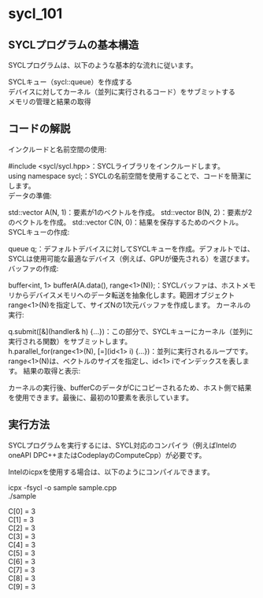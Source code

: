 # sycl_101


## SYCLプログラムの基本構造
SYCLプログラムは、以下のような基本的な流れに従います。  

SYCLキュー（sycl::queue）を作成する  
デバイスに対してカーネル（並列に実行されるコード）をサブミットする    
メモリの管理と結果の取得      


## コードの解説
インクルードと名前空間の使用:   

#include <sycl/sycl.hpp>：SYCLライブラリをインクルードします。    
using namespace sycl;：SYCLの名前空間を使用することで、コードを簡潔にします。   
データの準備:       

std::vector<int> A(N, 1)：要素が1のベクトルを作成。 
std::vector<int> B(N, 2)：要素が2のベクトルを作成。 
std::vector<int> C(N, 0)：結果を保存するためのベクトル。    
SYCLキューの作成:   

queue q;：デフォルトデバイスに対してSYCLキューを作成。デフォルトでは、SYCLは使用可能な最適なデバイス（例えば、GPUが優先される）を選びます。 
バッファの作成: 

buffer<int, 1> bufferA(A.data(), range<1>(N));：SYCLバッファは、ホストメモリからデバイスメモリへのデータ転送を抽象化します。範囲オブジェクトrange<1>(N)を指定して、サイズNの1次元バッファを作成します。 
カーネルの実行: 

q.submit([&](handler& h) {...})：この部分で、SYCLキューにカーネル（並列に実行される関数）をサブミットします。   
h.parallel_for(range<1>(N), [=](id<1> i) {...})：並列に実行されるループです。range<1>(N)は、ベクトルのサイズを指定し、id<1> iでインデックスを表します。 
結果の取得と表示:   

カーネルの実行後、bufferCのデータがCにコピーされるため、ホスト側で結果を使用できます。最後に、最初の10要素を表示しています。    

## 実行方法
SYCLプログラムを実行するには、SYCL対応のコンパイラ（例えばIntelのoneAPI DPC++またはCodeplayのComputeCpp）が必要です。   

Intelのicpxを使用する場合は、以下のようにコンパイルできます。  

icpx -fsycl -o sample sample.cpp  
./sample    
  
C[0] = 3  
C[1] = 3  
C[2] = 3  
C[3] = 3  
C[4] = 3  
C[5] = 3  
C[6] = 3  
C[7] = 3  
C[8] = 3  
C[9] = 3  
